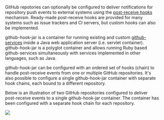 GitHub repotories can optionally be configured to deliver notifications for repository
push events to external systems using the
[post-receive hooks](https://help.github.com/articles/post-receive-hooks) mechanism.
Ready-made post-receive hooks are provided for many systems such
as issue trackers and CI servers, but custom hooks can also be implemented.

github-hook-jar is a container for running existing and custom
[github-services](https://github.com/github/github-services) inside a Java web application
server (i.e. servlet container). github-hook-jar is a polyglot container and allows
running Ruby based github-services simultaneously with services implemented in other
languages, such as Java.

github-hook-jar can be configured with an ordered set of hooks (chain) to handle
post-receive events from one or multiple GitHub repositories. It's also possible to
configure a single github-hook-jar container with separate hook chains, each bound to a
different repository.

Below is an illustration of two GitHub repositories configured to deliver post-receive events
to a single github-hook-jar container. The container has been configured with a separate
hook chain for each repository.

<img src="https://raw.github.com/marko-asplund/github-hook-jar/master/doc/images/ghj-diagram.png">
